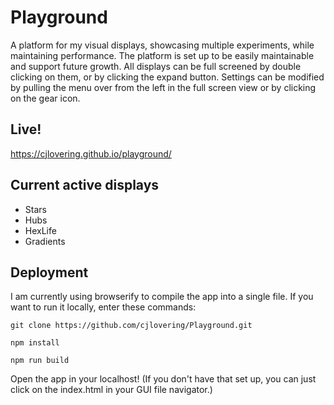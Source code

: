 # Playground

A platform for my visual displays, showcasing multiple experiments,
while maintaining performance. The platform is set up to be easily
maintainable and support future growth. All displays can be full screened
by double clicking on them, or by clicking the expand button. Settings
can be modified by pulling the menu over from the left in the full screen
view or by clicking on the gear icon.

## Live!

https://cjlovering.github.io/playground/

## Current active displays

* Stars
* Hubs
* HexLife
* Gradients

## Deployment

I am currently using browserify to compile the app into a single file. If you want to run it locally, enter these commands:

```git
git clone https://github.com/cjlovering/Playground.git
```

```node
npm install
```

```node
npm run build
```

Open the app in your localhost! (If you don't have that set up, you can just click on
the index.html in your GUI file navigator.)
